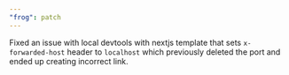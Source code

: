 ```yaml
---
"frog": patch
---
```


Fixed an issue with local devtools with nextjs template that sets `x-forwarded-host` header to `localhost` which previously deleted the port and ended up creating incorrect link.
